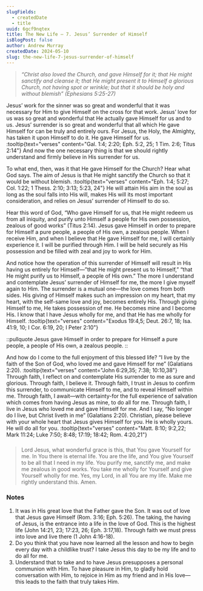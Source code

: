 ```yaml
---
slugFields:
  - createdDate
  - title
uuid: 6gcf9nqtex
title: The New Life – 7. Jesus’ Surrender of Himself
isBlogPost: false
author: Andrew Murray
createdDate: 2024-05-10
slug: the-new-life-7-jesus-surrender-of-himself
---
```

> *“Christ also loved the Church, and gave Himself for it; that He might sanctify and cleanse it; that He might present it to Himself a glorious Church, not having spot or wrinkle; but that it should be holy and without blemish” (Ephesians 5:25-27)*

Jesus’ work for the sinner was so great and wonderful that it was necessary for Him to give Himself on the cross for that work. Jesus’ love for us was so great and wonderful that He actually gave Himself for us and to us. Jesus’ surrender is so great and wonderful that all which He gave Himself for can be truly and entirely ours. For Jesus, the Holy, the Almighty, has taken it upon Himself to do it. He gave Himself for us. :tooltip{text="verses" content="Gal. 1:4; 2:20; Eph. 5:2, 25; 1 Tim. 2:6; Titus 2:14"} And now the one necessary thing is that we should rightly understand and firmly believe in His surrender for us.

To what end, then, was it that He gave Himself for the Church? Hear what God says. The aim of Jesus is that He might sanctify the Church so that it would be without blemish. :tooltip{text="verses" content="Eph. 1:4; 5:27; Col. 1:22; 1 Thess. 2:10; 3:13; 5:23, 24"} He will attain His aim in the soul as long as the soul falls into His will, makes His will its most important consideration, and relies on Jesus’ surrender of Himself to do so.

Hear this word of God, “Who gave Himself for us, that He might redeem us from all iniquity, and purify unto Himself a people for His own possession, zealous of good works” (Titus 2:14). Jesus gave Himself in order to prepare for Himself a pure people, a people of His own, a zealous people. When I receive Him, and when I believe that He gave Himself for me, I will certainly experience it. I will be purified through Him. I will be held securely as His possession and be filled with zeal and joy to work for Him.

And notice how the operation of this surrender of Himself will result in His having us entirely for Himself—”that He might present us to Himself,” “that He might purify us to Himself, a people of His own.” The more I understand and contemplate Jesus’ surrender of Himself for me, the more I give myself again to Him. The surrender is a mutual one—the love comes from both sides. His giving of Himself makes such an impression on my heart, that my heart, with the self-same love and joy, becomes entirely His. Through giving Himself to me, He takes possession of me. He becomes mine and I become His. I know that I have Jesus wholly for me, and that He has me wholly for Himself. :tooltip{text="verses" content="Exodus 19:4,5; Deut. 26:7, 18; Isa. 41:9, 10; I Cor. 6:19, 20; I Peter 2:10"}

::pullquote
Jesus gave Himself in order to prepare for Himself a pure people, a people of His own, a zealous people.
::

And how do I come to the full enjoyment of this blessed life? “I live by the faith of the Son of God, who loved me and gave Himself for me” (Galatians 2:20). :tooltip{text="verses" content="John 6:29,35; 7:38; 10:10,38"} Through faith, I reflect on and contemplate His surrender to me as sure and glorious. Through faith, I believe it. Through faith, I trust in Jesus to confirm this surrender, to communicate Himself to me, and to reveal Himself within me. Through faith, I await—with certainty-for the full experience of salvation which comes from having Jesus as mine, to do all for me. Through faith, I live in Jesus who loved me and gave Himself for me. And I say, “No longer do I live, but Christ liveth in me” (Galatians 2:20). Christian, please believe with your whole heart that Jesus gives Himself for you. He is wholly yours. He will do all for you. :tooltip{text="verses" content="Matt. 8:10; 9:2,22; Mark 11:24; Luke 7:50; 8:48; 17:19; 18:42; Rom. 4:20,21"}

###  

> Lord Jesus, what wonderful grace is this, that You gave Yourself for me. In You there is eternal life. You are the life, and You give Yourself to be all that I need in my life. You purify me, sanctify me, and make me zealous in good works. You take me wholly for Yourself and give Yourself wholly for me. Yes, my Lord, in all You are my life. Make me rightly understand this. Amen.

###  

### Notes

1. It was in His great love that the Father gave the Son. It was out of love that Jesus gave Himself (Rom. 3:16; Eph. 5:26). The taking, the having of Jesus, is the entrance into a life in the love of God. This is the highest life (John 14:21, 23; 17:23, 26; Eph. 3:17,18). Through faith we must press into love and live there (1 John 4:16-18).
2. Do you think that you have now learned all the lesson and how to begin every day with a childlike trust? I take Jesus this day to be my life and to do all for me.
3. Understand that to take and to have Jesus presupposes a personal communion with Him. To have pleasure in Him, to gladly hold conversation with Him, to rejoice in Him as my friend and in His love—this leads to the faith that truly takes Him.
